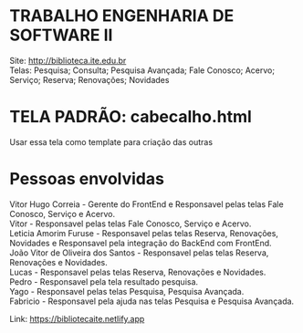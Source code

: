 # TRABALHO ENGENHARIA DE SOFTWARE II
  Site: http://biblioteca.ite.edu.br
  <br/>
  Telas: Pesquisa; Consulta; Pesquisa Avançada; Fale Conosco; Acervo; Serviço; Reserva; Renovações; Novidades

# TELA PADRÃO: cabecalho.html
  Usar essa tela como template para criação das outras

# Pessoas envolvidas
  Vitor Hugo Correia - Gerente do FrontEnd e Responsavel pelas telas Fale Conosco, Serviço e Acervo.   <br/> 
  Vitor - Responsavel pelas telas Fale Conosco, Serviço e Acervo.   <br/>
  Leticia Amorim Furuse - Responsavel pelas telas Reserva, Renovações, Novidades e Responsavel pela integração do BackEnd com FrontEnd.   <br/>
  João Vitor de Oliveira dos Santos - Responsavel pelas telas Reserva, Renovações e Novidades.   <br/>
  Lucas - Responsavel pelas telas Reserva, Renovações e Novidades.   <br/>
  Pedro - Responsavel pela tela resultado pesquisa.   <br/>
  Yago - Responsavel pelas telas Pesquisa, Pesquisa Avançada.   <br/>
  Fabricio - Responsavel pela ajuda nas telas Pesquisa e Pesquisa Avançada.   <br/>
  

Link: https://bibliotecaite.netlify.app
